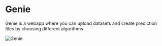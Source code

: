 # Genie
Genie is a webapp where you can upload datasets and create prediction files by choosing different algorithms 

![Genie](https://user-images.githubusercontent.com/34825918/103168078-41027700-4856-11eb-927e-34387c75cc57.png)
